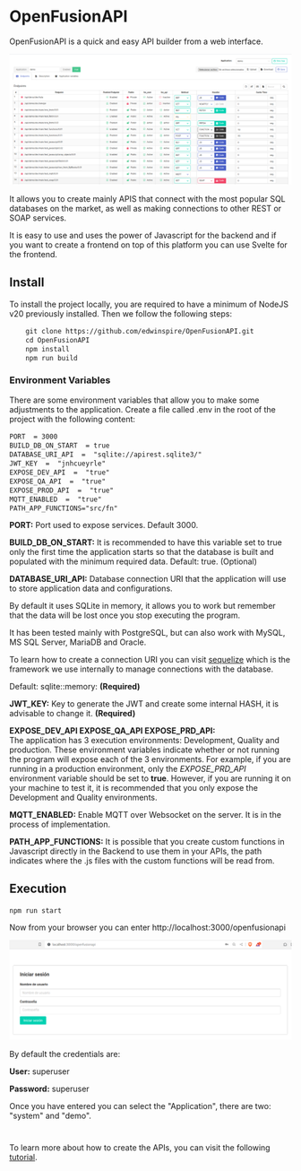 # OpenFusionAPI
OpenFusionAPI is a quick and easy API builder from a web interface.

![Main](docs/img/main.png)

It allows you to create mainly APIS that connect with the most popular SQL databases on the market, as well as making connections to other REST or SOAP services.

It is easy to use and uses the power of Javascript for the backend and if you want to create a frontend on top of this platform you can use Svelte for the frontend.

## Install
To install the project locally, you are required to have a minimum of NodeJS v20 previously installed. Then we follow the following steps:
  

	    git clone https://github.com/edwinspire/OpenFusionAPI.git
	    cd OpenFusionAPI
	    npm install
	    npm run build
    
### Environment Variables    
There are some environment variables that allow you to make some adjustments to the application.
Create a file called .env in the root of the project with the following content:

    PORT  = 3000
	BUILD_DB_ON_START  = true
	DATABASE_URI_API  =  "sqlite://apirest.sqlite3/"
	JWT_KEY  =  "jnhcueyrle"
	EXPOSE_DEV_API  =  "true"
	EXPOSE_QA_API  =  "true"
	EXPOSE_PROD_API  =  "true"
	MQTT_ENABLED  =  "true"
	PATH_APP_FUNCTIONS="src/fn"

**PORT:** Port used to expose services. Default 3000. 

**BUILD_DB_ON_START:** It is recommended to have this variable set to true only the first time the application starts so that the database is built and populated with the minimum required data. Default: true. (Optional)

**DATABASE_URI_API:**  Database connection URI that the application will use to store application data and configurations.

By default it uses SQLite in memory, it allows you to work but remember that the data will be lost once you stop executing the program.

It has been tested mainly with PostgreSQL, but can also work with MySQL, MS SQL Server, MariaDB and Oracle.

To learn how to create a connection URI you can visit [sequelize](https://sequelize.org/docs/v6/getting-started/#connecting-to-a-database)
which is the framework we use internally to manage connections with the database.


Default: sqlite::memory: **(Required)**
    
**JWT_KEY:** Key to generate the JWT and create some internal HASH, it is advisable to change it. **(Required)**

**EXPOSE_DEV_API 
EXPOSE_QA_API 
EXPOSE_PRD_API:**  
The application has 3 execution environments: Development, Quality and production.
These environment variables indicate whether or not running the program will expose each of the 3 environments.
For example, if you are running in a production environment, only the *EXPOSE_PRD_API* environment variable should be set to **true**. However, if you are running it on your machine to test it, it is recommended that you only expose the Development and Quality environments.

**MQTT_ENABLED:** Enable MQTT over Websocket on the server. It is in the process of implementation.

**PATH_APP_FUNCTIONS:** It is possible that you create custom functions in Javascript directly in the Backend to use them in your APIs, the path indicates where the .js files with the custom functions will be read from.

## Execution

    npm run start
Now from your browser you can enter http://localhost:3000/openfusionapi

![login](docs/img/login.png)

By default the credentials are:

**User:** superuser

**Password:** superuser


Once you have entered you can select the "Application", there are two: "system" and "demo".

#
To learn more about how to create the APIs, you can visit the following [tutorial](docs/README.md).
